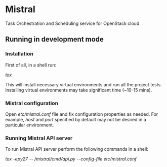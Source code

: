 Mistral
=======

Task Orchestration and Scheduling service for OpenStack cloud


Running in development mode
---------------------------

### Installation
First of all, in a shell run:

*tox*

This will install necessary virtual environments and run all the project tests. Installing virtual environments may take significant time (~10-15 mins).

### Mistral configuration

Open *etc/mistral.conf* file and fix configuration properties as needed. For example, *host* and *port* specified by default may not be desired in a particular environment.

### Running Mistral API server
To run Mistral API server perform the following commands in a shell:
 
*tox -epy27 -- /mistral/cmd/api.py --config-file etc/mistral.conf*